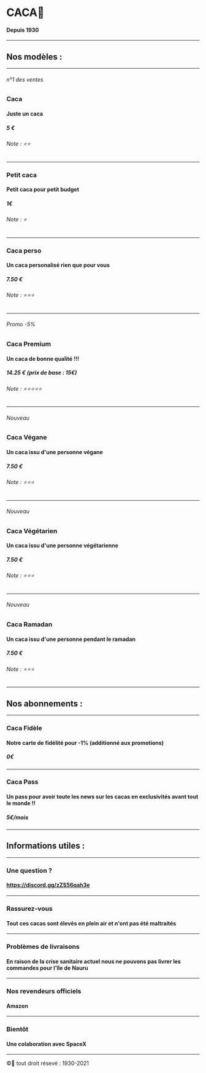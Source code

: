 # CACA💩
#### Depuis 1930
-----------------------------------------------
## Nos modèles :
-----------------------------------------------
###### n°1 des ventes
### Caca
#### Juste un caca
##### 5 €
###### Note : ⭐⭐
-----------------------------------------------
### Petit caca
#### Petit caca pour petit budget
##### 1€
###### Note : ⭐
-----------------------------------------------
### Caca perso
#### Un caca personalisé rien que pour vous
##### 7.50 €
###### Note : ⭐⭐⭐
-----------------------------------------------
###### Promo -5%
### Caca Premium
#### Un caca de bonne qualité !!!
##### 14.25 € (prix de base : 15€)
###### Note : ⭐⭐⭐⭐⭐
-----------------------------------------------
###### Nouveau
### Caca Végane
#### Un caca issu d'une personne végane
##### 7.50 €
###### Note : ⭐⭐⭐
-----------------------------------------------
###### Nouveau
### Caca Végétarien
#### Un caca issu d'une personne végétarienne
##### 7.50 €
###### Note : ⭐⭐⭐
-----------------------------------------------
###### Nouveau
### Caca Ramadan
#### Un caca issu d'une personne pendant le ramadan
##### 7.50 €
###### Note : ⭐⭐⭐
-----------------------------------------------
## Nos abonnements :
-----------------------------------------------
### Caca Fidèle
#### Notre carte de fidélité pour -1% (additionné aux promotions)
##### 0€
-----------------------------------------------
### Caca Pass
#### Un pass pour avoir toute les news sur les cacas en exclusivités avant tout le monde !!
##### 5€/mois
-----------------------------------------------
## Informations utiles :
-----------------------------------------------
### Une question ?
#### https://discord.gg/zZS56qah3e
-----------------------------------------------
### Rassurez-vous
#### Tout ces cacas sont élevés en plein air et n'ont pas été maltraités
-----------------------------------------------
### Problèmes de livraisons
#### En raison de la crise sanitaire actuel nous ne pouvons pas livrer les commandes pour l'île de Nauru
-----------------------------------------------
### Nos revendeurs officiels
#### Amazon
-----------------------------------------------
### Bientôt
#### Une colaboration avec SpaceX
-----------------------------------------------

©💩 tout droit résevé : 1930-2021
